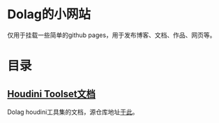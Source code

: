 # Dolag的小网站



仅用于挂载一些简单的github pages，用于发布博客、文档、作品、网页等。

# 目录

## [Houdini Toolset文档](https://www.vist.dolag.work/gitbook/)

Dolag houdini工具集的文档，源仓库地址[于此](https://github.com/dolag233/Doalg-Houdini-Toolset)。